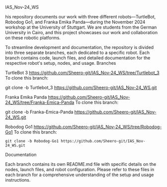 IAS_Nov-24_WS


his repository documents our work with three different robots—TurtleBot, Robodog Go1, and Franka Emika Panda—during the November 2024 workshop at the University of Stuttgart. We are students from the German University in Cairo, and this project showcases our work and collaboration on these robotic platforms.

To streamline development and documentation, the repository is divided into three separate branches, each dedicated to a specific robot. Each branch contains code, launch files, and detailed documentation for the respective robot's setup, nodes, and usage.
Branches

TurtleBot 3
https://github.com/Sheero-git/IAS_Nov-24_WS/tree/Turtlebot_3
To clone this branch:

  git clone -b Turtlebot_3 https://github.com/Sheero-git/IAS_Nov-24_WS.git

Franka Emika Panda
https://github.com/Sheero-git/IAS_Nov-24_WS/tree/Franka-Emica-Panda
To clone this branch:

  git clone -b Franka-Emica-Panda https://github.com/Sheero-git/IAS_Nov-24_WS.git

Robodog Go1
https://github.com/Sheero-git/IAS_Nov-24_WS/tree/Robodog-Go1
To clone this branch:

    git clone -b Robodog-Go1 https://github.com/Sheero-git/IAS_Nov-24_WS.git

Documentation

Each branch contains its own README.md file with specific details on the nodes, launch files, and robot configuration. Please refer to these files in each branch for a comprehensive understanding of the setup and usage instructions.
